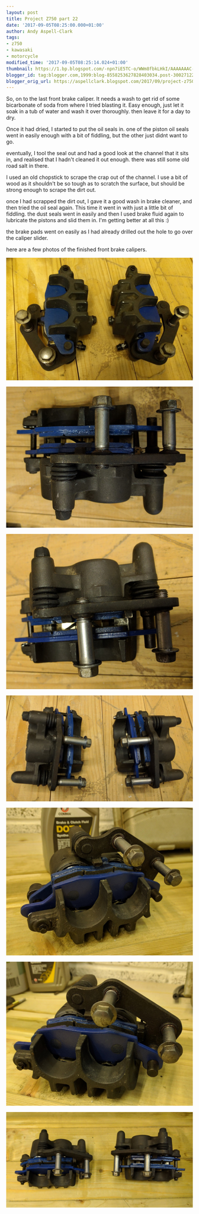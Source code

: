 ```yaml
---
layout: post
title: Project Z750 part 22
date: '2017-09-05T08:25:00.000+01:00'
author: Andy Aspell-Clark
tags:
- z750
- kawasaki
- motorcycle
modified_time: '2017-09-05T08:25:14.024+01:00'
thumbnail: https://1.bp.blogspot.com/-npn7iE5TC-o/WWm8fbkLHkI/AAAAAAAC-Ic/cAjbseJp4YsnlnLx6NJinMwe55nJRWonACKgBGAs/s72-c/IMG_20170715_075052.jpg
blogger_id: tag:blogger.com,1999:blog-8558253627828403034.post-300271227066028527
blogger_orig_url: https://aspellclark.blogspot.com/2017/09/project-z750-part-22.html
---
```


So, on to the last front brake caliper. It needs a wash to get rid of some bicarbonate of soda from where I tried blasting it. Easy enough, just let it soak in a tub of water and wash it over thoroughly. then leave it for a day to dry.

Once it had dried, I started to put the oil seals in. one of the piston oil seals went in easily enough with a bit of fiddling, but the other just didnt want to go.

eventually, I tool the seal out and had a good look at the channel that it sits in, and realised that I hadn't cleaned it out enough. there was still some old road salt in there.

I used an old chopstick to scrape the crap out of the channel. I use a bit of wood as it shouldn't be so tough as to scratch the surface, but should be strong enough to scrape the dirt out.

once I had scrapped the dirt out, I gave it a good wash in brake cleaner, and then tried the oil seal again. This time it went in with just a little bit of fiddling. the dust seals went in easily and then I used brake fluid again to lubricate the pistons and slid them in. I'm getting better at all this :)

the brake pads went on easily as I had already drilled out the hole to go over the caliper slider.

here are a few photos of the finished front brake calipers.

![image](../assets/images/IMG_20170715_075052.jpg)

![image](../assets/images/IMG_20170715_075040.jpg)

![image](../assets/images/IMG_20170715_075034.jpg)

![image](../assets/images/IMG_20170715_075027.jpg)

![image](../assets/images/IMG_20170710_084051.jpg)

![image](../assets/images/IMG_20170710_084100.jpg)

![image](../assets/images/IMG_20170710_084108.jpg)
























